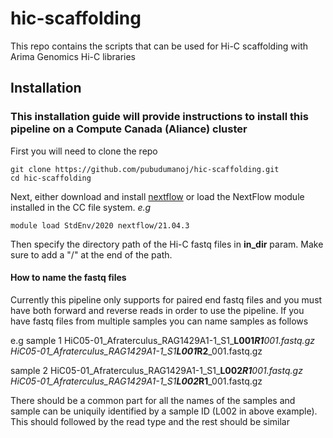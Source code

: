 # hic-scaffolding
This repo contains the scripts that can be used for Hi-C scaffolding with Arima Genomics Hi-C libraries 

## Installation

### This installation guide will provide instructions to install this pipeline on a Compute Canada (Aliance) cluster

First you will need to clone the repo
```
git clone https://github.com/pubudumanoj/hic-scaffolding.git
cd hic-scaffolding
```

Next, either download and install [nextflow](https://www.nextflow.io/docs/latest/getstarted.html) or load the NextFlow module installed in the CC file system.
_e.g_ 
```
module load StdEnv/2020 nextflow/21.04.3
```
Then specify the directory path of the Hi-C fastq files in **in_dir** param. Make sure to add a "/" at the end of the path.

#### How to name the fastq files

Currently this pipeline only supports for paired end fastq files and you must have both forward and reverse reads in order to use the pipeline. If you have fastq files from multiple samples you can name samples as follows

e.g
sample 1
HiC05-01_Afraterculus_RAG1429A1-1_S1_**L001**_**R1**_001.fastq.gz
HiC05-01_Afraterculus_RAG1429A1-1_S1_**L001**_**R2**_001.fastq.gz

sample 2
HiC05-01_Afraterculus_RAG1429A1-1_S1_**L002**_**R1**_001.fastq.gz
HiC05-01_Afraterculus_RAG1429A1-1_S1_**L002**_**R1**_001.fastq.gz

There should be a common part for all the names of the samples and sample can be uniquily identified by a sample ID (L002 in above example). This should followed by the read type and the rest should be similar

